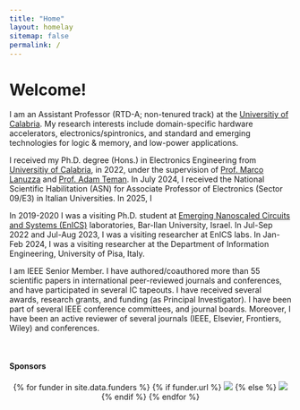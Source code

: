 ```yaml
---
title: "Home"
layout: homelay
sitemap: false
permalink: /
---
```


<style>
code {padding: 6px 8px; font-size: 90%;}
</style>

# Welcome!

I am an Assistant Professor (RTD-A; non-tenured track) at the <a href="https://www.unical.it/" target="_blank">Universitiy of Calabria</a>. My research interests include domain-specific hardware accelerators, electronics/spintronics, and standard and emerging technologies for logic & memory, and low-power applications. 

I received my Ph.D. degree (Hons.) in Electronics Engineering from <a href="https://www.unical.it/" target="_blank">Universitiy of Calabria</a>, in 2022, under the supervision of <a href="https://people.dimes.unical.it/marcolanuzza/" target="_blank">Prof. Marco Lanuzza</a> and <a href="https://www.eng.biu.ac.il/temanad/" target="_blank">Prof. Adam Teman</a>. In July 2024, I received the National Scientific Habilitation (ASN) for Associate Professor of Electronics (Sector 09/E3) in Italian Universities. In 2025, I

In 2019-2020 I was a visiting Ph.D. student at <a href="https://enicslabs.com/" target="_blank">Emerging Nanoscaled Circuits and Systems (EnICS)</a> laboratories, Bar-Ilan University, Israel. In Jul-Sep 2022 and Jul-Aug 2023, I was a visiting researcher at EnICS labs. In Jan-Feb 2024, I was a visiting researcher at the Department of Information Engineering, University of Pisa, Italy. 

I am IEEE Senior Member. I have authored/coauthored more than 55 scientific papers in international peer-reviewed journals and conferences, and have participated in several IC tapeouts. I have received several awards, research grants, and funding (as Principal Investigator). I have been part of several IEEE conference committees, and journal boards. Moreover, I have been an active reviewer of several journals (IEEE, Elsevier, Frontiers, Wiley) and conferences.


<!--
### Research

My recent research activity at UNICAL .... 
-->



<br/>
<div class="well-md">
<h4>Sponsors</h4>
	<div style='display:block; text-align:center; margin-left:auto; margin-right:auto;'>
	 {% for funder in site.data.funders %}
	 	{% if funder.url %}
	 		<a href="{{funder.url}}" target="_blank"><img src='/images/logopic/{{ funder.image }}' style='max-height: 70px; max-width: 170px;'/></a>
	 	{% else %}
	 		<img src='/images/logopic/{{ funder.image }}' class='mycenter' style='max-height: 70px; max-width: 170px;'/>
	 	{% endif %}   
	 {% endfor %}
	</div>
</div>


<!--
<br/>
<div class="well-md">
  <h4>Sponsors</h4>
  <div style="display:block; text-align:center; margin-left:auto; margin-right:auto;">
    {% for funder in site.data.funders %}
      {% if funder.url %}
        <a href="{{ funder.url }}" target="_blank">
          <img
            src="/images/logopic/{{ funder.image }}"
            style="max-height: 70px; max-width: 170px;"
            alt="{{ funder.name }} logo"
          />
        </a>
      {% else %}
        <img
          src="/images/logopic/{{ funder.image }}"
          class="mycenter"
          style="max-height: 70px; max-width: 170px;"
          alt="{{ funder.name }} logo"
        />
      {% endif %}
    {% endfor %}
  </div>
</div>
-->




